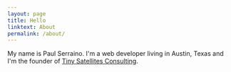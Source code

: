 ```yaml
---
layout: page
title: Hello
linktext: About
permalink: /about/
---
```

My name is Paul Serraino. I'm a web developer living in Austin, Texas and I'm the founder of [Tiny Satellites Consulting](http://www.tinysatellites.com).
